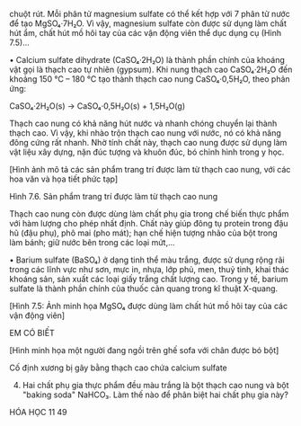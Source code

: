 chuột rút. Mỗi phân tử magnesium sulfate có thể kết hợp với 7 phân tử nước để tạo MgSO₄·7H₂O. Vì vậy, magnesium sulfate còn được sử dụng làm chất hút ẩm, chất hút mồ hôi tay của các vận động viên thể dục dụng cụ (Hình 7.5)...

• Calcium sulfate dihydrate (CaSO₄·2H₂O) là thành phần chính của khoáng vật gọi là thạch cao tự nhiên (gypsum). Khi nung thạch cao CaSO₄·2H₂O đến khoảng 150 °C – 180 °C tạo thành thạch cao nung CaSO₄·0,5H₂O, theo phản ứng:

CaSO₄·2H₂O(s) → CaSO₄·0,5H₂O(s) + 1,5H₂O(g)

Thạch cao nung có khả năng hút nước và nhanh chóng chuyển lại thành thạch cao. Vì vậy, khi nhào trộn thạch cao nung với nước, nó có khả năng đông cứng rất nhanh. Nhờ tính chất này, thạch cao nung được sử dụng làm vật liệu xây dựng, nặn đúc tượng và khuôn đúc, bó chỉnh hình trong y học.

[Hình ảnh mô tả các sản phẩm trang trí được làm từ thạch cao nung, với các hoa văn và họa tiết phức tạp]

Hình 7.6. Sản phẩm trang trí được làm từ thạch cao nung

Thạch cao nung còn được dùng làm chất phụ gia trong chế biến thực phẩm với hàm lượng cho phép nhất định. Chất này giúp đông tụ protein trong đậu hũ (đậu phụ), phô mai (pho mát); hạn chế hiện tượng nhão của bột trong làm bánh; giữ nước bên trong các loại mứt,...

• Barium sulfate (BaSO₄) ở dạng tinh thể màu trắng, được sử dụng rộng rãi trong các lĩnh vực như sơn, mực in, nhựa, lớp phủ, men, thuỷ tinh, khai thác khoáng sản, sản xuất các loại giấy trắng chất lượng cao. Trong y tế, barium sulfate là thành phần chính của thuốc cản quang trong kĩ thuật X-quang.

[Hình 7.5: Ảnh minh họa MgSO₄ được dùng làm chất hút mồ hôi tay của các vận động viên]

EM CÓ BIẾT

[Hình minh họa một người đang ngồi trên ghế sofa với chân được bó bột]

Cố định xương bị gãy bằng thạch cao chứa calcium sulfate

4. Hai chất phụ gia thực phẩm đều màu trắng là bột thạch cao nung và bột "baking soda" NaHCO₃. Làm thế nào để phân biệt hai chất phụ gia này?

HÓA HỌC 11 49